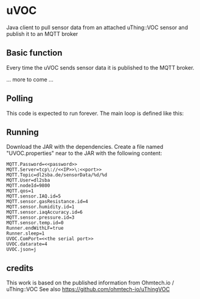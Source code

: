# uVOC
Java client to pull sensor data from an attached uThing::VOC sensor and publish it to an MQTT broker

## Basic function
Every time the uVOC sends sensor data it is published to the MQTT broker.

... more to come ...

## Polling
This code is expected to run forever. The main loop is defined like this:

## Running
Download the JAR with the dependencies.
Create a file named "UVOC.properties" near to the JAR with the following content:
```
MQTT.Password=<<password>>
MQTT.Server=tcp\://<<IP>>\:<<port>>
MQTT.Topic=dl2sba.de/sensorData/%d/%d
MQTT.User=dl2sba
MQTT.nodeId=9800
MQTT.qos=1
MQTT.sensor.IAQ.id=5
MQTT.sensor.gasResistance.id=4
MQTT.sensor.humidity.id=1
MQTT.sensor.iaqAccuracy.id=6
MQTT.sensor.pressure.id=3
MQTT.sensor.temp.id=0
Runner.endWithLF=true
Runner.sleep=1
UVOC.ComPort=<<the serial port>>
UVOC.datarate=4
UVOC.json=j
```

## credits
This work is based on the published information from Ohmtech.io  / uThing::VOC
See also https://github.com/ohmtech-io/uThingVOC
